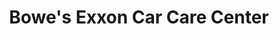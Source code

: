---
title: "Bowe's Exxon Car Care Center"
url: /conshohocken/bowes-exxon-car-care-center/
shop: Autowerkstatt
---